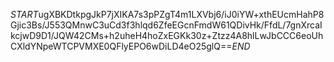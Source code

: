 $START$ugXBKDtkpgJkP7jXIKA7s3pPZgT4m1LXVbj6/iJ0iYW+xthEUcmHahP8Gjic3Bs/J553QMnwC3uCd3f3hlqd6ZfeEGcnFmdW61QDivHk/FfdL/7gnXrcaIkcjwD9D1/JQW42CMs+h2uheH4hoZxEGKk30z+Ztzz4A8hlLwJbCCC6eoUhCXldYNpeWTCPVMXE0QFlyEPO6wDiLD4eO25glQ==$END$
